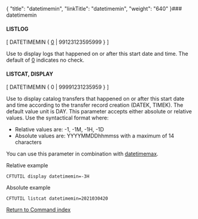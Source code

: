 {
    "title": "datetimemin",
    "linkTitle": "datetimemin",
    "weight": "640"
}### datetimemin

#### LISTLOG

\[ DATETIMEMIN { <u>0</u> | 99123123595999 } \]

Use to display logs that happened on or after this start date and time. The default of <u>0</u> indicates no check.

#### LISTCAT, DISPLAY

\[ DATETIMEMIN { 0 | 99991231235959 } \]

Use to display catalog transfers that happened on or after this start date and time according to the transfer record creation (DATEK, TIMEK). The default value unit is DAY. This parameter accepts either absolute or relative values. Use the syntactical format where:

-   Relative values are: -1, -1M, -1H, -1D
-   Absolute values are: YYYYMMDDhhmmss with a maximum of 14 characters

You can use this parameter in combination with <a href="../datetimemax" class="MCXref xref">datetimemax</a>.

Relative example


    CFTUTIL display datetimemin=-3H

Absolute example


    CFTUTIL listcat datetimemin=2021030420

[Return to Command index](../../)
